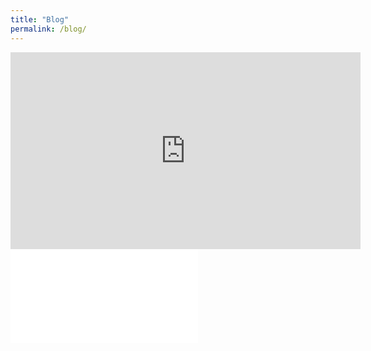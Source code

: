 ```yaml
---
title: "Blog"
permalink: /blog/
---
```


<iframe width="560" height="315" src="https://www.youtube.com/embed/NbLrm6Am4Xw" title="YouTube video player" frameborder="0" allow="accelerometer; autoplay; clipboard-write; encrypted-media; gyroscope; picture-in-picture" allowfullscreen></iframe>

<embed src="../pdf_files/LaVidaDespuesDeLaFac.pdf" type="application/pdf" />